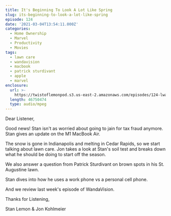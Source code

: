 ```yaml
---
title: It's Beginning To Look A Lot Like Spring
slug: its-beginning-to-look-a-lot-like-spring
episode: 124
date: '2021-03-04T13:54:11.000Z'
categories:
  - Home Ownership
  - Marvel
  - Productivity
  - Movies
tags:
  - lawn care
  - wandavision
  - macbook
  - patrick sturdivant
  - apple
  - marvel
enclosure:
  url: >-
    https://twistoflemonpod.s3.us-east-2.amazonaws.com/episodes/124-lwatol-20210304.mp3
  length: 46750474
  type: audio/mpeg
---
```


Dear Listener,

Good news! Stan isn't as worried about going to jain for tax fraud anymore. Stan gives an update on the M1 MacBook Air.

The snow is gone in Indianapolis and melting in Cedar Rapids, so we start talking about lawn care. Jon takes a look at Stan's soil test and breaks down what he should be doing to start off the season.

We also answer a question from Patrick Sturdivant on brown spots in his St. Augustine lawn.

Stan dives into how he uses a work phone vs a personal cell phone.

And we review last week's episode of WandaVision.

Thanks for Listening,

Stan Lemon & Jon Kohlmeier
